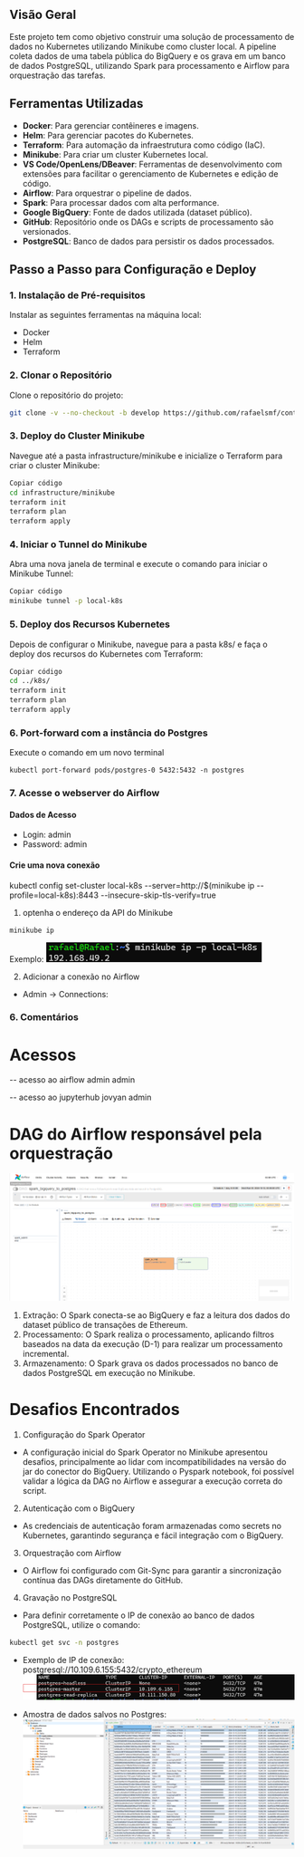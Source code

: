 
## Visão Geral

Este projeto tem como objetivo construir uma solução de processamento de dados no Kubernetes utilizando Minikube como cluster local. A pipeline coleta dados de uma tabela pública do BigQuery e os grava em um banco de dados PostgreSQL, utilizando Spark para processamento e Airflow para orquestração das tarefas.

## Ferramentas Utilizadas

- **Docker**: Para gerenciar contêineres e imagens.
- **Helm**: Para gerenciar pacotes do Kubernetes.
- **Terraform**: Para automação da infraestrutura como código (IaC).
- **Minikube**: Para criar um cluster Kubernetes local.
- **VS Code/OpenLens/DBeaver**: Ferramentas de desenvolvimento com extensões para facilitar o gerenciamento de Kubernetes e edição de código.
- **Airflow**: Para orquestrar o pipeline de dados.
- **Spark**: Para processar dados com alta performance.
- **Google BigQuery**: Fonte de dados utilizada (dataset público).
- **GitHub**: Repositório onde os DAGs e scripts de processamento são versionados.
- **PostgreSQL**: Banco de dados para persistir os dados processados.

## Passo a Passo para Configuração e Deploy

### 1. Instalação de Pré-requisitos

Instalar as seguintes ferramentas na máquina local:
- Docker
- Helm
- Terraform

### 2. Clonar o Repositório

Clone o repositório do projeto:
```bash
git clone -v --no-checkout -b develop https://github.com/rafaelsmf/contratos-inteligentes-eth.git
```

### 3. Deploy do Cluster Minikube
Navegue até a pasta infrastructure/minikube e inicialize o Terraform para criar o cluster Minikube:

```bash
Copiar código
cd infrastructure/minikube
terraform init
terraform plan
terraform apply
```

### 4. Iniciar o Tunnel do Minikube
Abra uma nova janela de terminal e execute o comando para iniciar o Minikube Tunnel:

```bash
Copiar código
minikube tunnel -p local-k8s
```

### 5. Deploy dos Recursos Kubernetes
Depois de configurar o Minikube, navegue para a pasta k8s/ e faça o deploy dos recursos do Kubernetes com Terraform:

```bash
Copiar código
cd ../k8s/
terraform init
terraform plan
terraform apply
```

### 6. Port-forward com a instância do Postgres
Execute o comando em um novo terminal

```
kubectl port-forward pods/postgres-0 5432:5432 -n postgres
```

### 7. Acesse o webserver do Airflow
#### Dados de Acesso
- Login: admin
- Password: admin

#### Crie uma nova conexão
kubectl config set-cluster local-k8s --server=http://$(minikube ip --profile=local-k8s):8443 --insecure-skip-tls-verify=true
1. optenha o endereço da API do Minikube
```
minikube ip
```
Exemplo:
![alt text](image.png)

2. Adicionar a conexão no Airflow
- Admin -> Connections:



### 6. Comentários

# Acessos

-- acesso ao airflow
admin
admin

-- acesso ao jupyterhub
jovyan
admin

# DAG do Airflow responsável pela orquestração
![alt text](image-1.png)

1. Extração: O Spark conecta-se ao BigQuery e faz a leitura dos dados do dataset público de transações de Ethereum.
2. Processamento: O Spark realiza o processamento, aplicando filtros baseados na data da execução (D-1) para realizar um processamento incremental.
3. Armazenamento: O Spark grava os dados processados no banco de dados PostgreSQL em execução no Minikube.

# Desafios Encontrados

1. Configuração do Spark Operator
- A configuração inicial do Spark Operator no Minikube apresentou desafios, principalmente ao lidar com incompatibilidades na versão do jar do conector do BigQuery. Utilizando o Pyspark notebook, foi possível validar a lógica da DAG no Airflow e assegurar a execução correta do script.
2. Autenticação com o BigQuery
- As credenciais de autenticação foram armazenadas como secrets no Kubernetes, garantindo segurança e fácil integração com o BigQuery.
3. Orquestração com Airflow
- O Airflow foi configurado com Git-Sync para garantir a sincronização contínua das DAGs diretamente do GitHub.
4. Gravação no PostgreSQL
- Para definir corretamente o IP de conexão ao banco de dados PostgreSQL, utilize o comando:
```bash
kubectl get svc -n postgres
```
- Exemplo de IP de conexão: postgresql://10.109.6.155:5432/crypto_ethereum
![alt text](image-2.png)

- Amostra de dados salvos no Postgres:
![alt text](image-3.png)